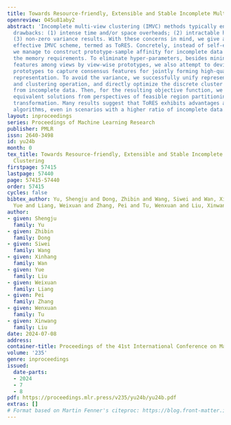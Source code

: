 ```yaml
---
title: Towards Resource-friendly, Extensible and Stable Incomplete Multi-view Clustering
openreview: O45u81aby2
abstract: 'Incomplete multi-view clustering (IMVC) methods typically encounter three
  drawbacks: (1) intense time and/or space overheads; (2) intractable hyper-parameters;
  (3) non-zero variance results. With these concerns in mind, we give a simple yet
  effective IMVC scheme, termed as ToRES. Concretely, instead of self-expression affinity,
  we manage to construct prototype-sample affinity for incomplete data so as to decrease
  the memory requirements. To eliminate hyper-parameters, besides mining complementary
  features among views by view-wise prototypes, we also attempt to devise cross-view
  prototypes to capture consensus features for jointly forming high-quality clustering
  representation. To avoid the variance, we successfully unify representation learning
  and clustering operation, and directly optimize the discrete cluster indicators
  from incomplete data. Then, for the resulting objective function, we provide two
  equivalent solutions from perspectives of feasible region partitioning and objective
  transformation. Many results suggest that ToRES exhibits advantages against 20 SOTA
  algorithms, even in scenarios with a higher ratio of incomplete data.'
layout: inproceedings
series: Proceedings of Machine Learning Research
publisher: PMLR
issn: 2640-3498
id: yu24b
month: 0
tex_title: Towards Resource-friendly, Extensible and Stable Incomplete Multi-view
  Clustering
firstpage: 57415
lastpage: 57440
page: 57415-57440
order: 57415
cycles: false
bibtex_author: Yu, Shengju and Dong, Zhibin and Wang, Siwei and Wan, Xinhang and Liu,
  Yue and Liang, Weixuan and Zhang, Pei and Tu, Wenxuan and Liu, Xinwang
author:
- given: Shengju
  family: Yu
- given: Zhibin
  family: Dong
- given: Siwei
  family: Wang
- given: Xinhang
  family: Wan
- given: Yue
  family: Liu
- given: Weixuan
  family: Liang
- given: Pei
  family: Zhang
- given: Wenxuan
  family: Tu
- given: Xinwang
  family: Liu
date: 2024-07-08
address:
container-title: Proceedings of the 41st International Conference on Machine Learning
volume: '235'
genre: inproceedings
issued:
  date-parts:
  - 2024
  - 7
  - 8
pdf: https://proceedings.mlr.press/v235/yu24b/yu24b.pdf
extras: []
# Format based on Martin Fenner's citeproc: https://blog.front-matter.io/posts/citeproc-yaml-for-bibliographies/
---
```

